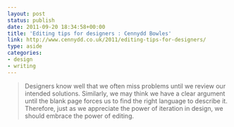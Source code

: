 ```yaml
---
layout: post
status: publish
date: 2011-09-20 18:34:58+00:00
title: 'Editing tips for designers : Cennydd Bowles'
link: http://www.cennydd.co.uk/2011/editing-tips-for-designers/
type: aside
categories:
- design
- writing
---
```


> Designers know well that we often miss problems until we review our intended solutions. Similarly, we may think we have a clear argument until the blank page forces us to find the right language to describe it. Therefore, just as we appreciate the power of iteration in design, we should embrace the power of editing.
